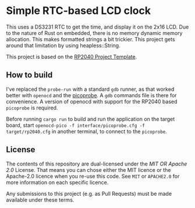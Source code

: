 # Simple RTC-based LCD clock

This uses a DS3231 RTC to get the time, and display it on the 2x16 LCD. Due to the nature of Rust on embedded, there is no memory dynamic memory allocation. This makes formatted strings a bit trickier. This project gets around that limitation by using heapless::String.

This project is based on the [RP2040 Project Template](https://github.com/rp-rs/rp2040-project-template).

## How to build
I've replaced the `probe-run` with a standard `gdb` runner, as that worked better with `openocd` and the [picoprobe](https://github.com/rp-rs/rp2040-project-template). A `gdb` commands file is there for convenience. A version of openocd with support for the RP2040 based `picoprobe` is required. 

Before running `cargo run` to build and run the application on the target board, start `openocd-pico -f interface/picoprobe.cfg -f target/rp2040.cfg` in another terminal, to connect to the `picoprobe`.
## License

The contents of this repository are dual-licensed under the _MIT OR Apache
2.0_ License. That means you can chose either the MIT licence or the
Apache-2.0 licence when you re-use this code. See `MIT` or `APACHE2.0` for more
information on each specific licence.

Any submissions to this project (e.g. as Pull Requests) must be made available
under these terms.
